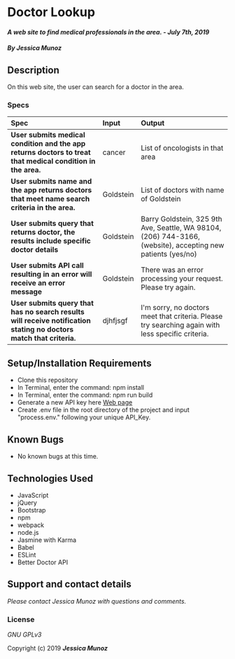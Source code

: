 # Doctor Lookup

#### _A web site to find medical professionals in the area. - July 7th, 2019_

#### _By **Jessica Munoz**_

## Description

On this web site, the user can search for a doctor in the area.

### Specs
| Spec | Input | Output |
| :-------------     | :------------- | :------------- |
| **User submits medical condition and the app returns doctors to treat that medical condition in the area.** | cancer | List of oncologists in that area |
| **User submits name and the app returns doctors that meet name search criteria in the area.** | Goldstein | List of doctors with name of Goldstein |
| **User submits query that returns doctor, the results include specific doctor details** | Goldstein | Barry Goldstein, 325 9th Ave, Seattle, WA 98104, (206) 744-3166, (website), accepting new patients (yes/no)  |
| **User submits API call resulting in an error will receive an error message** | Goldstein | There was an error processing your request. Please try again. |
| **User submits query that has no search results will receive notification stating no doctors match that criteria.** | djhfjsgf | I'm sorry, no doctors meet that criteria. Please try searching again with less specific criteria. |


## Setup/Installation Requirements

* Clone this repository
* In Terminal, enter the command: npm install
* In Terminal, enter the command: npm run build
* Generate a new API key here [Web page](https://developer.betterdoctor.com/)
* Create .env file in the root directory of the project and input "process.env." following your unique API_Key.

## Known Bugs
* No known bugs at this time.

## Technologies Used
* JavaScript
* jQuery
* Bootstrap
* npm
* webpack
* node.js
* Jasmine with Karma
* Babel
* ESLint
* Better Doctor API

## Support and contact details

_Please contact Jessica Munoz with questions and comments._

### License

*GNU GPLv3*

Copyright (c) 2019 **_Jessica Munoz_**
